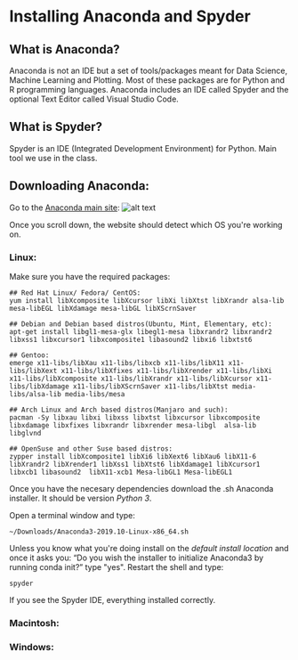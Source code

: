 # Installing Anaconda and Spyder


## What is Anaconda?

Anaconda is not an IDE but a set of tools/packages meant for Data Science, Machine Learning and Plotting. Most of these packages are for Python and R programming languages. Anaconda includes an IDE called Spyder and the optional Text Editor called Visual Studio Code.


## What is Spyder?

Spyder is an IDE (Integrated Development Environment) for Python. Main tool we use in the class.

## Downloading Anaconda:
Go to the [Anaconda main site](https://www.anaconda.com/distribution/ "Anaconda distribution"):
![alt text][Anaconda logo]

[Anaconda logo]: https://www.anaconda.com/wp-content/uploads/2018/06/cropped-Anaconda_horizontal_RGB-1-600x102.png

Once you scroll down, the website should detect which OS you're working on.
### Linux:
Make sure you have the required packages:
```shell
## Red Hat Linux/ Fedora/ CentOS:
yum install libXcomposite libXcursor libXi libXtst libXrandr alsa-lib mesa-libEGL libXdamage mesa-libGL libXScrnSaver

## Debian and Debian based distros(Ubuntu, Mint, Elementary, etc):
apt-get install libgl1-mesa-glx libegl1-mesa libxrandr2 libxrandr2 libxss1 libxcursor1 libxcomposite1 libasound2 libxi6 libxtst6

## Gentoo:
emerge x11-libs/libXau x11-libs/libxcb x11-libs/libX11 x11-libs/libXext x11-libs/libXfixes x11-libs/libXrender x11-libs/libXi x11-libs/libXcomposite x11-libs/libXrandr x11-libs/libXcursor x11-libs/libXdamage x11-libs/libXScrnSaver x11-libs/libXtst media-libs/alsa-lib media-libs/mesa

## Arch Linux and Arch based distros(Manjaro and such):
pacman -Sy libxau libxi libxss libxtst libxcursor libxcomposite libxdamage libxfixes libxrandr libxrender mesa-libgl  alsa-lib libglvnd

## OpenSuse and other Suse based distros:
zypper install libXcomposite1 libXi6 libXext6 libXau6 libX11-6 libXrandr2 libXrender1 libXss1 libXtst6 libXdamage1 libXcursor1 libxcb1 libasound2  libX11-xcb1 Mesa-libGL1 Mesa-libEGL1

```

Once you have the necesary dependencies download the .sh Anaconda installer. It should be version *Python 3*.

Open a terminal window and type:

```shell
~/Downloads/Anaconda3-2019.10-Linux-x86_64.sh
```
Unless you know what you're doing install on the *default install location* and once it asks you: “Do you wish the installer to initialize Anaconda3 by running conda init?” type "yes".
Restart the shell and type:
```shell
spyder

```
If you see the Spyder IDE, everything installed correctly.
### Macintosh:



### Windows:




